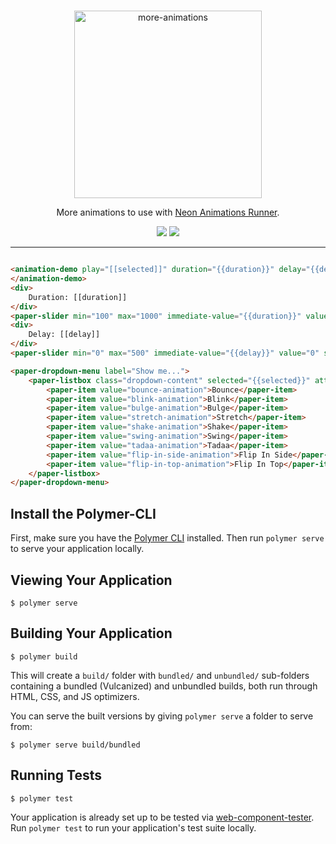 # <more-animations>

<p align="center">
  <img alt="more-animations" src="MoreAnimations400.png" width="300">
</p>

<p align="center">
More animations to use with <a target="_blank" href="https://github.com/PolymerElements/neon-animation#a-basic-animatable-element">Neon Animations Runner</a>.
</p>

<p align="center">
  <a href="https://beta.webcomponents.org/element/convoo/more-animations"><img src="https://img.shields.io/badge/webcomponents.org-published-blue.svg"></a>
  <a href="https://gitter.im/convoo/general"><img src="https://img.shields.io/badge/gitter-join%20chat-brightgreen.svg"></a>
</p>

---

<!--
```
<custom-element-demo>
  <template>
    <link rel="import" href="../paper-button/paper-button.html">
    <link rel="import" href="../paper-dropdown-menu/paper-dropdown-menu.html">
    <link rel="import" href="../paper-item/paper-item.html">
    <link rel="import" href="../paper-listbox/paper-listbox.html">
    <link rel="import" href="../paper-slider/paper-slider.html">
    <link rel="import" href="animation-demo.html">
    <style>
        paper-slider {
            --paper-slider-knob-color: #ca3b50;
            --paper-slider-active-color: #e5435a;å
        }
    </style>
    <div>
        <template is="dom-bind">
            <next-code-block></next-code-block>
        </template>
    </div>
  </template>
</custom-element-demo>
```
-->
```html

<animation-demo play="[[selected]]" duration="{{duration}}" delay="{{delay}}">
</animation-demo>
<div>
    Duration: [[duration]]
</div>
<paper-slider min="100" max="1000" immediate-value="{{duration}}" value="500" snaps step="50"></paper-slider>
<div>
    Delay: [[delay]]
</div>
<paper-slider min="0" max="500" immediate-value="{{delay}}" value="0" snaps step="50"></paper-slider>

<paper-dropdown-menu label="Show me...">
    <paper-listbox class="dropdown-content" selected="{{selected}}" attr-for-selected="value">
        <paper-item value="bounce-animation">Bounce</paper-item>
        <paper-item value="blink-animation">Blink</paper-item>
        <paper-item value="bulge-animation">Bulge</paper-item>
        <paper-item value="stretch-animation">Stretch</paper-item>
        <paper-item value="shake-animation">Shake</paper-item>
        <paper-item value="swing-animation">Swing</paper-item>
        <paper-item value="tadaa-animation">Tadaa</paper-item>
        <paper-item value="flip-in-side-animation">Flip In Side</paper-item>
        <paper-item value="flip-in-top-animation">Flip In Top</paper-item>
    </paper-listbox>
</paper-dropdown-menu>
```


## Install the Polymer-CLI

First, make sure you have the [Polymer CLI](https://www.npmjs.com/package/polymer-cli) installed. Then run `polymer serve` to serve your application locally.

## Viewing Your Application

```
$ polymer serve
```

## Building Your Application

```
$ polymer build
```

This will create a `build/` folder with `bundled/` and `unbundled/` sub-folders
containing a bundled (Vulcanized) and unbundled builds, both run through HTML,
CSS, and JS optimizers.

You can serve the built versions by giving `polymer serve` a folder to serve
from:

```
$ polymer serve build/bundled
```

## Running Tests

```
$ polymer test
```

Your application is already set up to be tested via [web-component-tester](https://github.com/Polymer/web-component-tester). Run `polymer test` to run your application's test suite locally.
